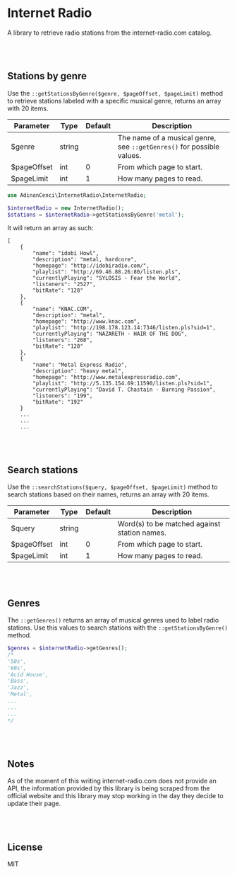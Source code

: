 # Internet Radio
A library to retrieve radio stations from the internet-radio.com catalog.

<br><br>

## Stations by genre
Use the `::getStationsByGenre($genre, $pageOffset, $pageLimit)` method to retrieve stations labeled with a specific musical genre, returns an array with 20 items.

| Parameter | Type | Default | Description |
|---|---|---|---|
| $genre | string | | The name of a musical genre, see `::getGenres()` for possible values. |
| $pageOffset | int | 0 | From which page to start. |
| $pageLimit | int | 1 | How many pages to read. |

```php
use AdinanCenci\InternetRadio\InternetRadio;

$internetRadio = new InternetRadio();
$stations = $internetRadio->getStationsByGenre('metal');
```

It will return an array as such:

```
[
    {
        "name": "idobi Howl", 
        "description": "metal, hardcore", 
        "homepage": "http://idobiradio.com/", 
        "playlist": "http://69.46.88.26:80/listen.pls", 
        "currentlyPlaying": "SYLOSIS - Fear the World", 
        "listeners": "2527", 
        "bitRate": "128"
    }, 
    {
        "name": "KNAC.COM", 
        "description": "metal", 
        "homepage": "http://www.knac.com", 
        "playlist": "http://198.178.123.14:7346/listen.pls?sid=1", 
        "currentlyPlaying": "NAZARETH - HAIR OF THE DOG", 
        "listeners": "268", 
        "bitRate": "128"
    }, 
    {
        "name": "Metal Express Radio", 
        "description": "heavy metal", 
        "homepage": "http://www.metalexpressradio.com", 
        "playlist": "http://5.135.154.69:11590/listen.pls?sid=1", 
        "currentlyPlaying": "David T. Chastain - Burning Passion", 
        "listeners": "199", 
        "bitRate": "192"
    }
    ...
    ...
    ...
```

<br><br>

## Search stations

Use the `::searchStations($query, $pageOffset, $pageLimit)` method to search stations based on their names, returns an array with 20 items.

| Parameter | Type | Default | Description |
|---|---|---|---|
| $query | string | | Word(s) to be matched against station names. |
| $pageOffset | int | 0 | From which page to start. |
| $pageLimit | int | 1 | How many pages to read. |

<br><br>

## Genres

The `::getGenres()` returns an array of musical genres used to label radio stations. Use this values to search stations with the `::getStationsByGenre()` method.

```php
$genres = $internetRadio->getGenres();
/*
'50s', 
'60s', 
'Acid House', 
'Bass', 
'Jazz', 
'Metal',
...
...
...
*/
```

<br><br>

## Notes
As of the moment of this writing internet-radio.com does not provide an API, the information provided by this library is being scraped from the official website and this library may stop working in the day they decide to update their page.

<br><br>

## License

MIT